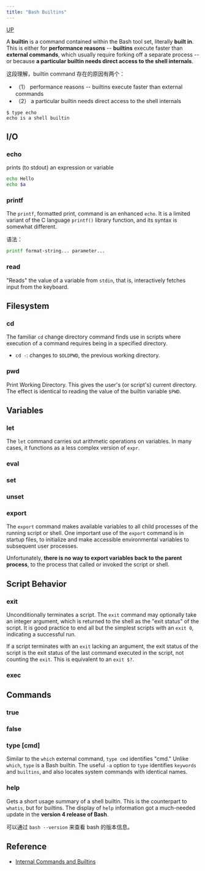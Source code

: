 ```yaml
---
title: "Bash Builtins"
---
```


[UP](/linux.html)


A **builtin** is a command contained within the Bash tool set, literally **built in**.
This is either for **performance reasons** -- **builtins** execute faster than **external commands**,
which usually require forking off a separate process -- or
because **a particular builtin needs direct access to the shell internals**.

这段理解，builtin command 存在的原因有两个：

- （1） performance reasons -- builtins execute faster than external commands
- （2） a particular builtin needs direct access to the shell internals

```text
$ type echo
echo is a shell builtin
```

## I/O

### echo

prints (to stdout) an expression or variable

```bash
echo Hello
echo $a
```

### printf

The `printf`, formatted print, command is an enhanced `echo`. It is a limited variant of the C language `printf()` library function, and its syntax is somewhat different.

语法：

```bash
printf format-string... parameter...
```

### read

"Reads" the value of a variable from `stdin`, that is, interactively fetches input from the keyboard.

## Filesystem

### cd

The familiar `cd` change directory command finds use in scripts where execution of a command requires being in a specified directory.

- `cd -`: changes to `$OLDPWD`, the previous working directory.

### pwd

Print Working Directory. This gives the user's (or script's) current directory. The effect is identical to reading the value of the builtin variable `$PWD`.

## Variables

### let

The `let` command carries out arithmetic operations on variables. In many cases, it functions as a less complex version of `expr`.

### eval

### set

### unset

### export

The `export` command makes available variables to all child processes of the running script or shell. One important use of the `export` command is in startup files, to initialize and make accessible environmental variables to subsequent user processes.

Unfortunately, **there is no way to export variables back to the parent process**, to the process that called or invoked the script or shell.

## Script Behavior


### exit

Unconditionally terminates a script. The `exit` command may optionally take an integer argument, which is returned to the shell as the "exit status" of the script. It is good practice to end all but the simplest scripts with an `exit 0`, indicating a successful run.

If a script terminates with an `exit` lacking an argument, the exit status of the script is the exit status of the last command executed in the script, not counting the `exit`. This is equivalent to an `exit $?`.

### exec

## Commands

### true

### false

### type [cmd]

Similar to the `which` external command, `type cmd` identifies "cmd." Unlike `which`, `type` is a Bash builtin. The useful `-a` option to `type` identifies `keywords` and `builtins`, and also locates system commands with identical names.

### help

Gets a short usage summary of a shell builtin. This is the counterpart to `whatis`, but for builtins. The display of `help` information got a much-needed update in the **version 4 release of Bash**.

可以通过 `bash --version` 来查看 bash 的版本信息。

## Reference

- [Internal Commands and Builtins](http://tldp.org/LDP/abs/html/internal.html)
